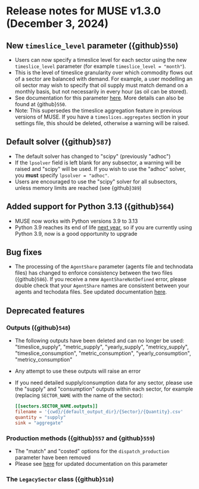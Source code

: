 # Release notes for MUSE v1.3.0 (December 3, 2024)

## New `timeslice_level` parameter ({github}`550`)

- Users can now specify a timeslice level for each sector using the new `timeslice_level` parameter (for example `timeslice_level = "month"`).
- This is the level of timeslice granularity over which commodity flows out of a sector are balanced with demand. For example, a user modelling an oil sector may wish to specify that oil supply must match demand on a monthly basis, but not necessarily in every hour (as oil can be stored).
- See documentation for this parameter [here](https://muse-os.readthedocs.io/en/latest/inputs/toml.html#standard-sectors). More details can also be found at {github}`550`.
- Note: This supersedes the timeslice aggregation feature in previous versions of MUSE. If you have a `timeslices.aggregates` section in your settings file, this should be deleted, otherwise a warning will be raised.

## Default solver ({github}`587`)

- The default solver has changed to "scipy" (previously "adhoc")
- If the `lpsolver` field is left blank for any subsector, a warning will be raised and "scipy" will be used. If you wish to use the "adhoc" solver, you __must__ specify `lpsolver = "adhoc"`.
- Users are encouraged to use the "scipy" solver for all subsectors, unless memory limits are reached (see {github}`389`)

## Added support for Python 3.13 ({github}`564`)

- MUSE now works with Python versions 3.9 to 3.13
- Python 3.9 reaches its end of life [next year](https://devguide.python.org/versions/), so if you are currently using Python 3.9, now is a good opportunity to upgrade

## Bug fixes

- The processing of the `AgentShare` parameter (agents file and technodata files) has changed to enforce consistency between the two files ({github}`586`). If you receive a new `AgentShareNotDefined` error, please double check that your `AgentShare` names are consistent between your agents and techodata files. See updated documentation [here](https://muse-os.readthedocs.io/en/latest/inputs/technodata.html).

## Deprecated features

### Outputs ({github}`548`)

- The following outputs have been deleted and can no longer be used: "timeslice_supply", "metric_supply", "yearly_supply", "metricy_supply", "timeslice_consumption", "metric_consumption", "yearly_consumption", "metricy_consumption"
- Any attempt to use these outputs will raise an error
- If you need detailed supply/consumption data for any sector, please use the "supply" and "consumption" outputs within each sector, for example (replacing `SECTOR_NAME` with the name of the sector):

  ```toml
  [[sectors.SECTOR_NAME.outputs]]
  filename = '{cwd}/{default_output_dir}/{Sector}/{Quantity}.csv'
  quantity = "supply"
  sink = "aggregate"
  ```

### Production methods ({github}`557` and {github}`559`)

- The "match" and "costed" options for the `dispatch_production` parameter have been removed
- Please see [here](https://muse-os.readthedocs.io/en/latest/inputs/toml.html#standard-sectors) for updated documentation on this parameter

### The `LegacySector` class ({github}`510`)
